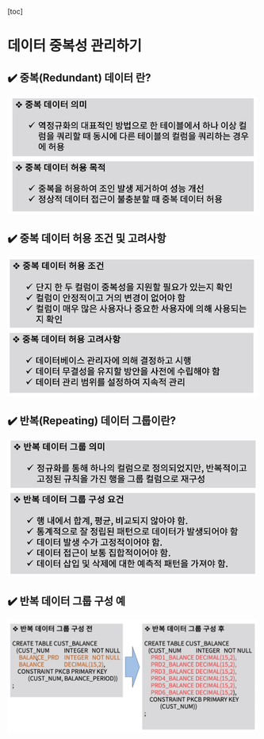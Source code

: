 [toc]

# 데이터 중복성 관리하기

## :heavy_check_mark: 중복(Redundant) 데이터 란?

![image-20210408203657434](assets/image-20210408203657434.png)






## :heavy_check_mark: 중복 데이터 허용 조건 및 고려사항

![image-20210408203722666](assets/image-20210408203722666.png)






## :heavy_check_mark: 반복(Repeating) 데이터 그룹이란?

![image-20210408203757006](assets/image-20210408203757006.png)






## :heavy_check_mark: 반복 데이터 그룹 구성 예

![image-20210408203822902](assets/image-20210408203822902.png)


